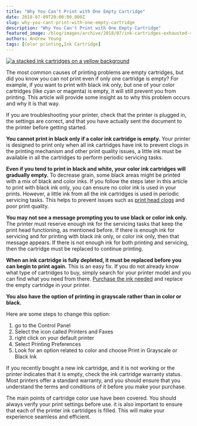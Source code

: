 ```yaml
---
title: "Why You Can't Print with One Empty Cartridge"
date: 2018-07-09T20:00:00.000Z
slug: why-you-cant-print-with-one-empty-cartridge
description: "Why You Can't Print with One Empty Cartridge"
featured_image: /blog/images/archive/2018/07/ink-cartridges-exhausted-stacked-yellow-background-empty-labels-four-primary-colors-51356334-2B-25281-2529.jpg
authors: Andrew Yeung
tags: [Color printing,Ink Cartridge]
---
```


[![a stacked ink cartridges on a yellow background](/blog/images/stacked-ink-cartridges.jpg)](/blog/images/stacked-ink-cartridges.jpg)

The most common causes of printing problems are empty cartridges, but did you know you can not print even if only one cartridge is empty? For example, if you want to print with black ink only, but one of your color cartridges (like cyan or magenta) is empty, it will still prevent you from printing. This article will provide some insight as to why this problem occurs and why it is that way.

If you are troubleshooting your printer, check that the printer is plugged in, the settings are correct, and that you have actually sent the document to the printer before getting started.

**You cannot print in black only if a color ink cartridge is empty.**
Your printer is designed to print only when all ink cartridges have ink to prevent clogs in the printing mechanism and other print quality issues, a little ink must be available in all the cartridges to perform periodic servicing tasks.

**Even if you tend to print in black and white, your color ink cartridges will gradually empty.**
To decrease grain, some black areas might be printed with a mix of black and color inks. If you follow the steps later in this article to print with black ink only, you can ensure no color ink is used in your prints. However, a little ink from all the ink cartridges is used in periodic servicing tasks. This helps to prevent issues such as [print head clogs](http://localhost/blogger-to-wp/2012/12/03/why-inkjet-printers-clog-and-how-to-fix-them/) and poor print quality.

**You may not see a message prompting you to use black or color ink only.**
The printer must reserve enough ink for the servicing tasks that keep the print head functioning, as mentioned before. If there is enough ink for servicing and for printing with black ink only, or color ink only, then that message appears. If there is not enough ink for both printing and servicing, then the cartridge must be replaced to continue printing.

**When an ink cartridge is fully depleted, it must be replaced before you can begin to print again.**
This is an easy fix. If you do not already know what type of cartridges to buy, simply search for your printer model and you can find what you need from there. [Purchase the ink needed](https://www.compandsave.com/?utm%5Fmedium=social&utm%5Fsource=blog) and replace the empty cartridge in your printer.

**You also have the option of printing in grayscale rather than in color or black.**

Here are some steps to change this option:

1. go to the Control Panel
2. Select the icon called Printers and Faxes
3. right click on your default printer
4. Select Printing Preferences
5. Look for an option related to color and choose Print in Grayscale or Black Ink

If you recently bought a new ink cartridge, and it is not working or the printer indicates that it is empty, check the ink cartridge warranty status. Most printers offer a standard warranty, and you should ensure that you understand the terms and conditions of it before you make your purchase.

The main points of cartridge color use have been covered. You should always verify your print settings before use. it is also important to ensure that each of the printer ink cartridges is filled. This will make your experience seamless and efficient.